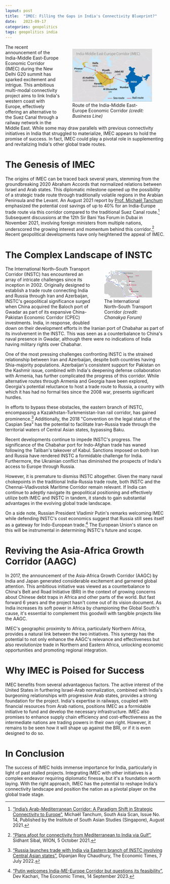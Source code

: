 ```yaml
---
layout: post
title:  "IMEC: Filling the Gaps in India's Connectivity Blueprint?"
date:   2023-09-17
categories: geopolitics
tags: geopolitics india 
---
```


<figure style="width:50%; float:right">
<img src="/media/imec.webp">
<figcaption>Route of the India-Middle East-Europe Economic Corridor <i>(credit: Business Line)</i></figcaption>
</figure>

The recent announcement of the India-Middle East-Europe Economic Corridor (IMEC) during the New Delhi G20 summit has sparked excitement and intrigue. This ambitious multi-modal connectivity project aims to link India's western coast with Europe, effectively offering an alternative to the Suez Canal through a railway network in the Middle East. While some may draw parallels with previous connectivity initiatives in India that struggled to materialize, IMEC appears to hold the promise of success. In fact, IMEC could play a pivotal role in supplementing and revitalizing India's other global trade routes.




# The Genesis of IMEC
The origins of IMEC can be traced back several years, stemming from the groundbreaking 2020 Abraham Accords that normalized relations between Israel and Arab states. This diplomatic milestone opened up the possibility of a strategic trade route through traditionally volatile regions in the Arabian Peninsula and the Levant. An August 2021 report by [Prof. Michaël Tanchum](https://twitter.com/michaeltanchum) emphasized the potential cost savings of up to 40% for an India-Europe trade route via this corridor compared to the traditional Suez Canal route.[^1] Subsequent discussions at the 12th Sir Bani Yas Forum in Dubai in November 2021, involving foreign ministers from multiple nations, underscored the growing interest and momentum behind this corridor.[^2] Recent geopolitical developments have only heightened the appeal of IMEC.

# The Complex Landscape of INSTC
<figure style="width:30%; float:right">
<img src="/media/instc.jpg">
<figcaption>The International North–South Transport Corridor <i>(credit: Chanakya Forum)</i></figcaption>
</figure>
The International North–South Transport Corridor (INSTC) has encountered an array of intricate challenges since its inception in 2002. Originally designed to establish a trade route connecting India and Russia through Iran and Azerbaijan, INSTC's geopolitical significance surged when China acquired the Baloch port of Gwadar as part of its expansive China-Pakistan Economic Corridor (CPEC) investments. India, in response, doubled down on their development efforts in the Iranian port of Chabahar as part of its involvement in the INSTC. This was seen as a counterbalance to China's naval presence in Gwadar, although there were no indications of India having military rights over Chabahar.

One of the most pressing challenges confronting INSTC is the strained relationship between Iran and Azerbaijan, despite both countries having Shia-majority populations. Azerbaijan's consistent support for Pakistan on the Kashmir issue, combined with India's deepening defense collaboration with Armenia, has further complicated the progress of this corridor. While alternative routes through Armenia and Georgia have been explored, Georgia's potential reluctance to host a trade route to Russia, a country with which it has had no formal ties since the 2008 war, presents significant hurdles.

In efforts to bypass these obstacles, the eastern branch of INSTC, encompassing a Kazakhstan-Turkmenistan-Iran rail corridor, has gained prominence.[^3] Additionally, the 2018 "Convention on the legal status of the Caspian Sea" has the potential to facilitate Iran-Russia trade through the territorial waters of Central Asian states, bypassing Baku.

Recent developments continue to impede INSTC's progress. The significance of the Chabahar port for Indo-Afghan trade has waned following the Taliban's takeover of Kabul. Sanctions imposed on both Iran and Russia have rendered INSTC a formidable challenge for India. Furthermore, the Ukrainian conflict has diminished the prospects of India's access to Europe through Russia.

However, it is premature to dismiss INSTC altogether. Given the many naval chokepoints in the traditional India-Russia trade route, both INSTC and the Chennai–Vladivostok Maritime Corridor remain relevant. If India can continue to adeptly navigate its geopolitical positioning and effectively utilize both IMEC and INSTC in tandem, it stands to gain substantial advantages in the evolving global trade landscape.

On a side note, Russian President Vladimir Putin's remarks welcoming IMEC while defending INSTC's cost economics suggest that Russia still sees itself as a gateway for Indo-European trade.[^4] The European Union's stance on this will be instrumental in determining INSTC's future and scope.

# Reviving the Asia-Africa Growth Corridor (AAGC)
In 2017, the announcement of the Asia-Africa Growth Corridor (AAGC) by India and Japan generated considerable excitement and garnered global attention. This ambitious initiative was viewed as a counterbalance to China's Belt and Road Initiative (BRI) in the context of growing concerns about Chinese debt traps in Africa and other parts of the world. But fast forward 6 years and the project hasn't come out of its vision document. As India increases its soft power in Africa by championing the Global South's cause, it's essential to complement this goodwill with tangible projects like the AAGC.

IMEC's geographic proximity to Africa, particularly Northern Africa, provides a natural link between the two initiatives. This synergy has the potential to not only enhance the AAGC's relevance and effectiveness but also revolutionize trade in Northern and Eastern Africa, unlocking economic opportunities and promoting regional integration.

# Why IMEC is Poised for Success
IMEC benefits from several advantageous factors. The active interest of the United States in furthering Israel-Arab normalization, combined with India's burgeoning relationships with progressive Arab states, provides a strong foundation for the project. India's expertise in railways, coupled with financial resources from Arab nations, positions IMEC as a formidable initiative to fund and develop the necessary infrastructure. IMEC also promises to enhance supply chain efficiency and cost-effectiveness as the intermediate nations are trading powers in their own right. However, it remains to be seen how it will shape up against the BRI, or if it is even designed to do so.

# In Conclusion
The success of IMEC holds immense importance for India, particularly in light of past stalled projects. Integrating IMEC with other initiatives is a complex endeavor requiring diplomatic finesse, but it's a foundation worth laying. With the right approach, IMEC has the potential to reshape India's connectivity landscape and position the nation as a pivotal player on the global trade stage.

[^1]: [“India’s Arab-Mediterranean Corridor: A Paradigm Shift in Strategic Connectivity to Europe”](https://www.isas.nus.edu.sg/papers/indias-arab-mediterranean-corridor-a-paradigm-shift-in-strategic-connectivity-to-europe/), Michaël Tanchum, South Asia Scan, Issue No. 14, Published by the Institute of South Asian Studies (Singapore), August 2021.
[^2]: [“Plans afoot for connectivity from Mediterranean to India via Gulf”](https://www.wionews.com/india-news/plans-afoot-for-connectivity-from-mediterranean-to-india-via-gulf-418438), Sidhant Sibal, WION, 5 October 2021.
[^3]: [“Russia launches trade with India via Eastern branch of INSTC involving Central Asian states”](https://economictimes.indiatimes.com/news/economy/foreign-trade/russia-launches-trade-with-india-via-eastern-branch-of-instc-involving-asian-states/articleshow/92715733.cms?from=mdr), Dipanjan Roy Chaudhury, The Economic Times, 7 July 2022.
[^4]: [“Putin welcomes India-ME-Europe Corridor but questions its feasibility”](https://infra.economictimes.indiatimes.com/news/ports-shipping/putin-welcomes-india-me-europe-corridor-but-questions-its-feasibility/103644821), Dev Kachari, The Economic Times, 14 September 2023.
